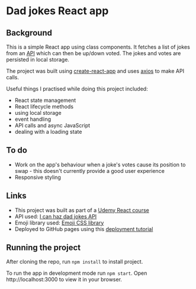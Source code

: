 # Dad jokes React app

## Background

This is a simple React app using class components. It fetches a list of jokes from an [API](https://icanhazdadjoke.com/api) which can then be up/down voted. The jokes and votes are persisted in local storage.

The project was built using [create-react-app](https://github.com/facebook/create-react-app) and uses [axios](https://www.npmjs.com/package/axios) to make API calls.

Useful things I practised while doing this project included: 
- React state management
- React lifecycle methods
- using local storage
- event handling
- API calls and async JavaScript
- dealing with a loading state

## To do

- Work on the app's behaviour when a joke's votes cause its position to swap - this doesn't currently provide a good user experience
- Responsive styling

## Links

- This project was built as part of a [Udemy React course](https://www.udemy.com/course/modern-react-bootcamp)
- API used: [I can haz dad jokes API](https://icanhazdadjoke.com/api)
- Emoji library used: [Emoji CSS library](https://emoji-css.afeld.me/)
- Deployed to GitHub pages using this [deployment tutorial](https://github.com/gitname/react-gh-pages)

## Running the project
After cloning the repo, run `npm install` to install project.

To run the app in development mode run `npm start`. Open http://localhost:3000 to view it in your browser.
